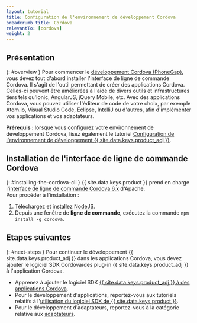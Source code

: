 ```yaml
---
layout: tutorial
title: Configuration de l'environnement de développement Cordova
breadcrumb_title: Cordova
relevantTo: [cordova]
weight: 2
---
```

<!-- NLS_CHARSET=UTF-8 -->
## Présentation
{: #overview }
Pour commencer le [développement Cordova (PhoneGap)](https://cordova.apache.org/), vous devez tout d'abord installer l'interface de ligne de commande Cordova.
Il s'agit de l'outil permettant de créer des applications Cordova. Celles-ci peuvent être améliorées à l'aide de divers outils et infrastructures tiers tels qu'Ionic, AngularJS, jQuery Mobile, etc. Avec des applications Cordova, vous pouvez utiliser l'éditeur de code de votre choix, par exemple Atom.io, Visual Studio Code, Eclipse, IntelliJ ou d'autres, afin d'implémenter vos applications et vos adaptateurs. 

**Prérequis :** lorsque vous configurez votre environnement de développement Cordova, lisez également le tutoriel [Configuration de l'environnement de développement {{ site.data.keys.product_adj }}](../mobilefirst/). 

## Installation de l'interface de ligne de commande Cordova 
{: #installing-the-cordova-cli }
{{ site.data.keys.product }} prend en charge l'[interface de ligne de commande Cordova 6.x](https://www.npmjs.com/package/cordova) d'Apache.  
Pour procéder à l'installation :

1. Téléchargez et installez [NodeJS](https://nodejs.org/en/).
2. Depuis une fenêtre de **ligne de commande**, exécutez la commande `npm install -g cordova`.

## Etapes suivantes 
{: #next-steps }
Pour continuer le développement {{ site.data.keys.product_adj }} dans les applications Cordova, vous devez ajouter le logiciel SDK Cordova/des plug-in {{ site.data.keys.product_adj }} à l'application Cordova. 

* Apprenez à ajouter le logiciel SDK [{{ site.data.keys.product_adj }} à des applications Cordova](../../../application-development/sdk/cordova/).
* Pour le développement d'applications, reportez-vous aux tutoriels relatifs à l'[utilisation du logiciel SDK de {{ site.data.keys.product }}](../../../application-development/). 
* Pour le développement d'adaptateurs, reportez-vous à la catégorie relative aux [adaptateurs](../../../adapters/). 
